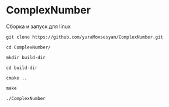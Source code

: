 # ComplexNumber

Cборка и запуск для linux

```
git clone https://github.com/yuraMovsesyan/ComplexNumber.git

cd ComplexNumber/

mkdir build-dir

cd build-dir

cmake ..

make

./ComplexNumber
```
